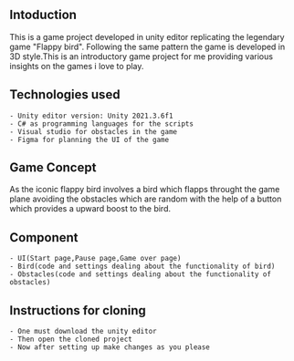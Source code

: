 ## Intoduction

This is a game project developed in unity editor replicating the legendary
game "Flappy bird". Following the same pattern the game is developed in 3D
style.This is an introductory  game project for me providing various insights
on the games i love to play.

## Technologies used

    - Unity editor version: Unity 2021.3.6f1
    - C# as programming languages for the scripts
    - Visual studio for obstacles in the game
    - Figma for planning the UI of the game

## Game Concept

As the iconic flappy bird involves a bird which flapps throught the game plane 
avoiding the obstacles which are random with the help of a button which provides 
a upward boost to the bird.

## Component

    - UI(Start page,Pause page,Game over page)
    - Bird(code and settings dealing about the functionality of bird)
    - Obstacles(code and settings dealing about the functionality of obstacles)

## Instructions for cloning
    - One must download the unity editor 
    - Then open the cloned project
    - Now after setting up make changes as you please